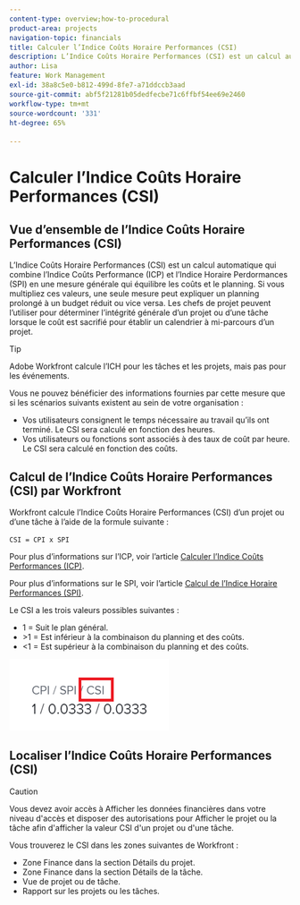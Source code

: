 ```yaml
---
content-type: overview;how-to-procedural
product-area: projects
navigation-topic: financials
title: Calculer l’Indice Coûts Horaire Performances (CSI)
description: L’Indice Coûts Horaire Performances (CSI) est un calcul automatique qui combine l’Indice Coûts Performance (ICP) et l’Indice Horaire Perdormances (SPI) en une mesure générale qui équilibre les coûts et le planning.
author: Lisa
feature: Work Management
exl-id: 38a8c5e0-b812-499d-8fe7-a71ddccb3aad
source-git-commit: abf5f21281b05dedfecbe71c6ffbf54ee69e2460
workflow-type: tm+mt
source-wordcount: '331'
ht-degree: 65%

---
```


# Calculer l’Indice Coûts Horaire Performances (CSI)

<!-- Audited: 6/2025 -->

<!--
<p data-mc-conditions="QuicksilverOrClassic.Draft mode">(NOTE: Linked to the product. Do not change link.) </p>
-->

## Vue d’ensemble de l’Indice Coûts Horaire Performances (CSI)

L’Indice Coûts Horaire Performances (CSI) est un calcul automatique qui combine l’Indice Coûts Performance (ICP) et l’Indice Horaire Perdormances (SPI) en une mesure générale qui équilibre les coûts et le planning. Si vous multipliez ces valeurs, une seule mesure peut expliquer un planning prolongé à un budget réduit ou vice versa. Les chefs de projet peuvent l’utiliser pour déterminer l’intégrité générale d’un projet ou d’une tâche lorsque le coût est sacrifié pour établir un calendrier à mi-parcours d’un projet.

>[!TIP]
>
>Adobe Workfront calcule l’ICH pour les tâches et les projets, mais pas pour les événements.

Vous ne pouvez bénéficier des informations fournies par cette mesure que si les scénarios suivants existent au sein de votre organisation :

* Vos utilisateurs consignent le temps nécessaire au travail qu’ils ont terminé. Le CSI sera calculé en fonction des heures.
* Vos utilisateurs ou fonctions sont associés à des taux de coût par heure. Le CSI sera calculé en fonction des coûts.

## Calcul de l’Indice Coûts Horaire Performances (CSI) par Workfront

Workfront calcule l’Indice Coûts Horaire Performances (CSI) d’un projet ou d’une tâche à l’aide de la formule suivante :

`CSI = CPI x SPI`

Pour plus d’informations sur l’ICP, voir l’article [Calculer l’Indice Coûts Performances (ICP)](../../../manage-work/projects/project-finances/calculate-cpi.md).

Pour plus d’informations sur le SPI, voir l’article [Calcul de l’Indice Horaire Performances (SPI)](../../../manage-work/projects/project-finances/calculate-spi.md).

Le CSI a les trois valeurs possibles suivantes :

* 1 = Suit le plan général.
* \>1 = Est inférieur à la combinaison du planning et des coûts.
* &lt;1 = Est supérieur à la combinaison du planning et des coûts.

![ICH](assets/csi-highlighted.png)

## Localiser l’Indice Coûts Horaire Performances (CSI)

>[!CAUTION]
>
>Vous devez avoir accès à Afficher les données financières dans votre niveau d&#39;accès et disposer des autorisations pour Afficher le projet ou la tâche afin d&#39;afficher la valeur CSI d&#39;un projet ou d&#39;une tâche.

Vous trouverez le CSI dans les zones suivantes de Workfront :

* Zone Finance dans la section Détails du projet.
* Zone Finance dans la section Détails de la tâche.
* Vue de projet ou de tâche.
* Rapport sur les projets ou les tâches.
